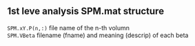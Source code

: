 ## 1st leve analysis SPM.mat structure
`SPM.xY.P(n,:)` file name of the n-th volumn  
`SPM.VBeta` filename (fname) and meaning (descrip) of each beta
